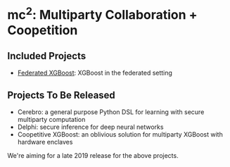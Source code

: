 # mc<sup>2</sup>: Multiparty Collaboration + Coopetition
## Included Projects
* [Federated XGBoost](federated-xgboost): XGBoost in the federated setting

## Projects To Be Released
* Cerebro: a general purpose Python DSL for learning with secure multiparty computation
* Delphi: secure inference for deep neural networks
* Coopetitive XGBoost: an oblivious solution for multiparty XGBoost with hardware enclaves

We're aiming for a late 2019 release for the above projects.
